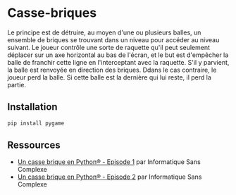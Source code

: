 # Casse-briques

Le principe est de détruire, au moyen d'une ou plusieurs balles, un ensemble de briques se trouvant dans un niveau pour accéder au niveau suivant. Le joueur contrôle une sorte de raquette qu'il peut seulement déplacer sur un axe horizontal au bas de l'écran, et le but est d'empêcher la balle de franchir cette ligne en l'interceptant avec la raquette. S'il y parvient, la balle est renvoyée en direction des briques. Ddans le cas contraire, le joueur perd la balle. Si cette balle est la dernière qui lui reste, il perd la partie.

## Installation

```sh
pip install pygame
```

## Ressources

- [Un casse brique en Python® - Episode 1](https://www.youtube.com/watch?v=YL3pdhxhcp0) par Informatique Sans Complexe
- [Un casse brique en Python® - Episode 2](https://www.youtube.com/watch?v=nUu70irlnzQ) par Informatique Sans Complexe
